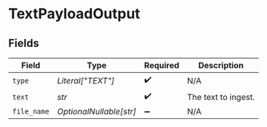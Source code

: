 # TextPayloadOutput


## Fields

| Field                   | Type                    | Required                | Description             |
| ----------------------- | ----------------------- | ----------------------- | ----------------------- |
| `type`                  | *Literal["TEXT"]*       | :heavy_check_mark:      | N/A                     |
| `text`                  | *str*                   | :heavy_check_mark:      | The text to ingest.     |
| `file_name`             | *OptionalNullable[str]* | :heavy_minus_sign:      | N/A                     |